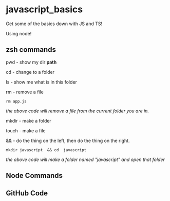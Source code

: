 # javascript_basics
Get some of the basics down with JS and TS! 

Using node! 

## zsh commands

pwd - show my dir **path**

cd - change to a folder

ls - show me what is in this folder

rm - remove a file
```
rm app.js
```
*the above code will remove a file from the current folder you are in.*

mkdir - make a folder

touch - make a file

&& - do the thing on the left, then do the thing on the right.
```
mkdir javascript  && cd  javascript
```
*the above code will make a folder named "javascript" and open that folder*
## Node Commands

## GitHub Code


